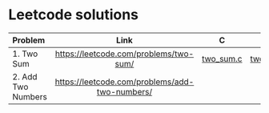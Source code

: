 # Leetcode solutions

| Problem | Link | C | Python |
| :---------- | :-----------: | :--------: | ----: |
| 1. Two Sum | https://leetcode.com/problems/two-sum/ | [two_sum.c](https://github.com/Motari-Brian/Leetcode/blob/code/two_sum.c) | [two_sum.py]() |
| 2. Add Two Numbers | https://leetcode.com/problems/add-two-numbers/ |
